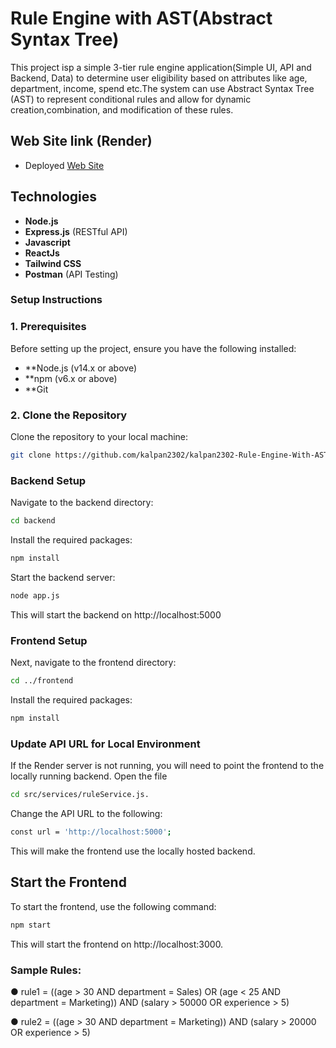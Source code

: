 
# Rule Engine with AST(Abstract Syntax Tree) 

This project isp a simple 3-tier rule engine application(Simple UI, API and Backend, Data) to determine user eligibility based on attributes like age, department, income, spend etc.The system can use Abstract Syntax Tree (AST) to represent conditional rules and allow for dynamic creation,combination, and modification of these rules.


## Web Site link (Render)

- Deployed  [Web Site](https://rule-engine-ast-b27b.onrender.com)




## Technologies
- **Node.js**
- **Express.js** (RESTful API)
- **Javascript**
- **ReactJs**
- **Tailwind CSS**
- **Postman** (API Testing)

### Setup Instructions

### 1. Prerequisites
Before setting up the project, ensure you have the following installed:

- **Node.js (v14.x or above)
- **npm (v6.x or above)
- **Git

### 2. Clone the Repository
Clone the repository to your local machine:
```bash
git clone https://github.com/kalpan2302/kalpan2302-Rule-Engine-With-AST--Kalpan
```

### Backend Setup

Navigate to the backend directory:
```bash
cd backend
```
Install the required packages:
```bash
npm install
```

Start the backend server:
```bash
node app.js
```
This will start the backend on http://localhost:5000

### Frontend Setup
Next, navigate to the frontend directory:
```bash
cd ../frontend
```
Install the required packages:
```bash
npm install
```


### Update API URL for Local Environment
If the Render server is not running, you will need to point the frontend to the locally running backend.
Open the file 
```bash 
cd src/services/ruleService.js.
```
Change the API URL to the following:
```bash
const url = 'http://localhost:5000';
```
This will make the frontend use the locally hosted backend.


## Start the Frontend
To start the frontend, use the following command:
```bash
npm start
```
This will start the frontend on http://localhost:3000.

### Sample Rules:

● rule1 = ((age > 30 AND department = Sales) OR (age < 25 AND
department = Marketing)) AND (salary > 50000 OR experience >
5)

● rule2 = ((age > 30 AND department = Marketing)) AND (salary >
20000 OR experience > 5)

